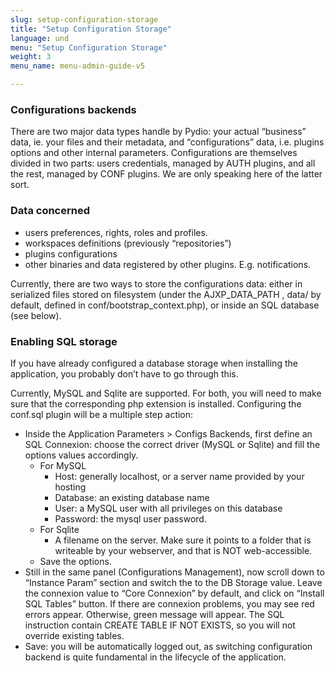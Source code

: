 ```yaml
---
slug: setup-configuration-storage
title: "Setup Configuration Storage"
language: und
menu: "Setup Configuration Storage"
weight: 3
menu_name: menu-admin-guide-v5

---
```


### Configurations backends
There are two major data types handle by Pydio: your actual “business” data, ie. your files and their metadata, and “configurations” data, i.e. plugins options and other internal parameters. Configurations are themselves divided in two parts: users credentials, managed by AUTH plugins, and all the rest, managed by CONF plugins. We are only speaking here of the latter sort.

### Data concerned
+ users preferences, rights, roles and profiles.
+ workspaces definitions (previously “repositories”)
+ plugins configurations
+ other binaries and data registered by other plugins. E.g. notifications.

Currently, there are two ways to store the configurations data: either in serialized files stored on filesystem (under the AJXP_DATA_PATH , data/ by default, defined in conf/bootstrap_context.php), or inside an SQL database (see below).

### Enabling SQL storage
If you have already configured a database storage when installing the application, you probably don’t have to go through this.

Currently, MySQL and Sqlite are supported. For both, you will need to make sure that the corresponding php extension is installed. Configuring the conf.sql plugin will be a multiple step action:

+ Inside the Application Parameters > Configs Backends, first define an SQL Connexion: choose the correct driver (MySQL or Sqlite) and fill the options values accordingly.
    - For MySQL
        * Host: generally localhost, or a server name provided by your hosting
        * Database: an existing database name
        * User: a MySQL user with all privileges on this database
        * Password: the mysql user password.
    - For Sqlite
        * A filename on the server. Make sure it points to a folder that is writeable by your webserver, and that is NOT web-accessible.
    - Save the options.
+ Still in the same panel (Configurations Management), now scroll down to “Instance Param” section and switch the to the DB Storage value. Leave the connexion value to “Core Connexion” by default, and click on “Install SQL Tables” button. If there are connexion problems, you may see red errors appear. Otherwise, green message will appear. The SQL instruction contain CREATE TABLE IF NOT EXISTS, so you will not override existing tables.
+ Save: you will be automatically logged out, as switching configuration backend is quite fundamental in the lifecycle of the application.
